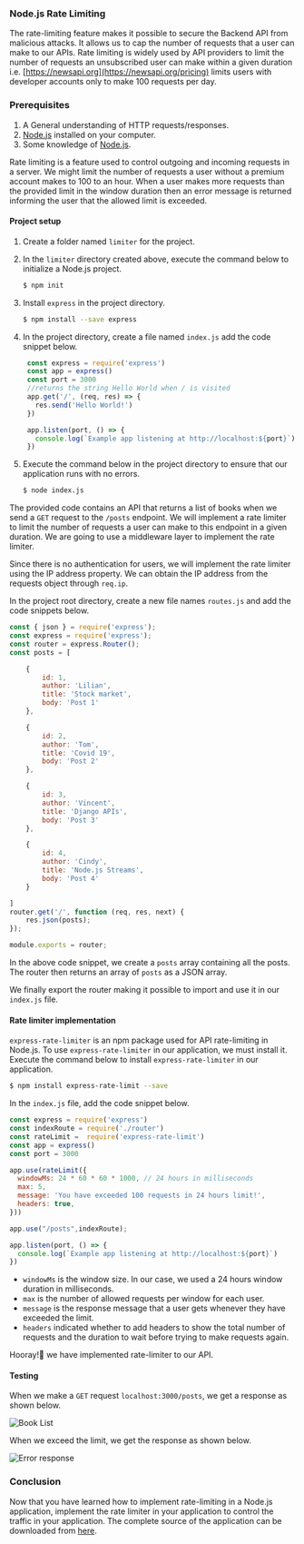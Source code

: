 ### Node.js Rate Limiting

The rate-limiting feature makes it possible to secure the Backend API from malicious attacks. It allows us to cap the number of requests that a user can make to our APIs. Rate limiting is widely used by API providers to limit the number of requests an unsubscribed user can make within a given duration i.e. [https://newsapi.org](https://newsapi.org/pricing) limits users with developer accounts only to make 100 requests per day.

### Prerequisites
1. A General understanding of HTTP requests/responses.
2. [Node.js](https://nodejs.org/en/) installed on your computer.
3. Some knowledge of [Node.js](https://www.w3schools.com/nodejs/).

Rate limiting is a feature used to control outgoing and incoming requests in a server. We might limit the number of requests a user without a premium account makes to 100 to an hour.  When a user makes more requests than the provided limit in the window duration then an error message is returned informing the user that the allowed limit is exceeded.

#### Project setup
1. Create a folder named `limiter` for the project.
2. In the `limiter` directory created above, execute the command below to initialize a Node.js project.
   ```bash
   $ npm init
   ``` 
3. Install `express` in the project directory.
   ```bash
   $ npm install --save express
   ```
4. In the project directory, create a file named `index.js` add the code snippet below.
   ```javascript
    const express = require('express')
    const app = express()
    const port = 3000
    //returns the string Hello World when / is visited
    app.get('/', (req, res) => {
      res.send('Hello World!')
    })

    app.listen(port, () => {
      console.log(`Example app listening at http://localhost:${port}`)
    })
   ```
5. Execute the command below in the project directory to ensure that our application runs with no errors.

   ```bash
   $ node index.js
   ```

The provided code contains an API that returns a list of books when we send a `GET` request to the `/posts` endpoint. We will implement a rate limiter to limit the number of requests a user can make to this endpoint in a given duration. We are going to use a middleware layer to implement the rate limiter.

Since there is no authentication for users, we will implement the rate limiter using the IP address property. We can obtain the IP address from the requests object through `req.ip`.

In the project root directory, create a new file names `routes.js` and add the code snippets below.

```javascript
const { json } = require('express');
const express = require('express');
const router = express.Router();
const posts = [

    {
        id: 1,
        author: 'Lilian',
        title: 'Stock market',
        body: 'Post 1'
    },

    {
        id: 2,
        author: 'Tom',
        title: 'Covid 19',
        body: 'Post 2'
    },

    {
        id: 3,
        author: 'Vincent',
        title: 'Django APIs',
        body: 'Post 3'
    },

    {
        id: 4,
        author: 'Cindy',
        title: 'Node.js Streams',
        body: 'Post 4'
    }

]
router.get('/', function (req, res, next) {
    res.json(posts);
});

module.exports = router;

```
In the above code snippet, we create a `posts` array containing all the posts.  The router then returns an array of `posts` as a JSON array.

We finally export the router making it possible to import and use it in our `index.js` file.

#### Rate limiter implementation
`express-rate-limiter` is an npm package used for API rate-limiting in Node.js. To use `express-rate-limiter` in our application, we must install it.
Execute the command below to install `express-rate-limiter` in our application.

```bash
$ npm install express-rate-limit --save

```

In the `index.js` file, add the code snippet below.

```javascript
const express = require('express')
const indexRoute = require('./router')
const rateLimit =  require('express-rate-limit')
const app = express()
const port = 3000

app.use(rateLimit({
  windowMs: 24 * 60 * 60 * 1000, // 24 hours in milliseconds
  max: 5,
  message: 'You have exceeded 100 requests in 24 hours limit!', 
  headers: true,
}))

app.use("/posts",indexRoute);

app.listen(port, () => {
  console.log(`Example app listening at http://localhost:${port}`)
})
```
- `windowMs` is the window size. In our case, we used a 24 hours window duration in milliseconds.
- `max` is the number of allowed requests per window for each user.
- `message` is the response message that a user gets whenever they have exceeded the limit.
- `headers` indicated whether to add headers to show the total number of requests and the duration to wait before trying to make requests again.
  
Hooray!🥳 we have implemented rate-limiter to our API.

#### Testing
When we make a `GET` request `localhost:3000/posts`, we get a response as shown below.

![Book List](/engineering-education/nodejs-rate-limiter/rate-limiter-running.png)

When we exceed the limit, we get the response as shown below.

![Error response](/engineering-education/nodejs-rate-limiter/running-limiter-error.png)

### Conclusion
Now that you have learned how to implement rate-limiting in a Node.js application, implement the rate limiter in your application to control the traffic in your application. The complete source of the application can be downloaded from [here](https://replit.com/@paulodhiambo/rate-limiter).